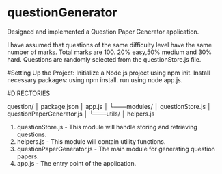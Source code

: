 # questionGenerator
Designed and implemented a Question Paper Generator application.


I have assumed that questions of the same difficulty level have the same number of marks.
Total marks are 100.
20% easy,50% medium and 30% hard.
Questions are randomly selected from the questionStore.js file.


#Setting Up the Project:
Initialize a Node.js project using npm init.
Install necessary packages:  using npm install.
run using node app.js.

#DIRECTORIES 

question/
│   package.json
│   app.js
│
└───modules/
    │   questionStore.js
    │   questionPaperGenerator.js
    │
    └───utils/
        │   helpers.js


1. questionStore.js - This module will handle storing and retrieving questions.
2. helpers.js - This module will contain utility functions.
3. questionPaperGenerator.js - The main module for generating question papers.
4. app.js - The entry point of the application.




